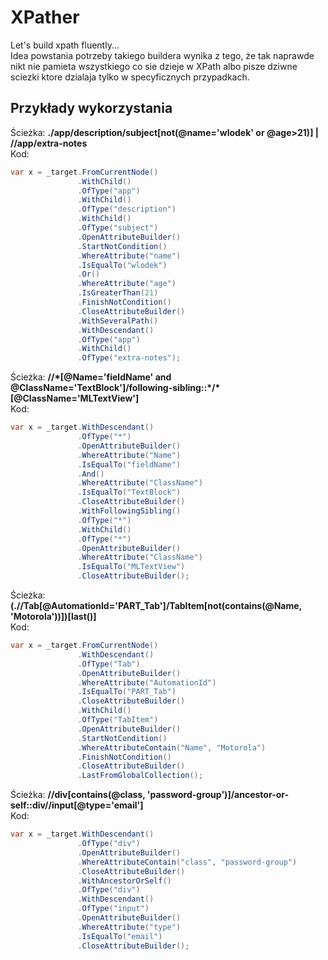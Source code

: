 # XPather
Let's build xpath fluently...  
Idea powstania potrzeby takiego buildera wynika z tego, że tak naprawde nikt nie pamieta wszystkiego co sie dzieje w XPath albo pisze dziwne sciezki ktore dzialaja tylko w specyficznych przypadkach.
## Przykłady wykorzystania
Ścieżka: **./app/description/subject[not(@name='wlodek' or @age>21)] | //app/extra-notes**  
Kod:   
```java
var x = _target.FromCurrentNode()
               .WithChild()
               .OfType("app")
               .WithChild()
               .OfType("description")
               .WithChild()
               .OfType("subject")
               .OpenAttributeBuilder()
               .StartNotCondition()
               .WhereAttribute("name")
               .IsEqualTo("wlodek")
               .Or()
               .WhereAttribute("age")
               .IsGreaterThan(21)
               .FinishNotCondition()
               .CloseAttributeBuilder()
               .WithSeveralPath()
               .WithDescendant()
               .OfType("app")
               .WithChild()
               .OfType("extra-notes");
```  

Ścieżka: **//\*[@Name='fieldName' and @ClassName='TextBlock']/following-sibling::*/\*[@ClassName='MLTextView']**  
Kod:   
```java
var x = _target.WithDescendant()
               .OfType("*")
               .OpenAttributeBuilder()
               .WhereAttribute("Name")
               .IsEqualTo("fieldName")
               .And()
               .WhereAttribute("ClassName")
               .IsEqualTo("TextBlock")
               .CloseAttributeBuilder()
               .WithFollowingSibling()
               .OfType("*")
               .WithChild()
               .OfType("*")
               .OpenAttributeBuilder()
               .WhereAttribute("ClassName")
               .IsEqualTo("MLTextView")
               .CloseAttributeBuilder();
```

Ścieżka: **(.//Tab[@AutomationId='PART_Tab']/TabItem[not(contains(@Name, 'Motorola'))])[last()]**  
Kod:
```java
var x = _target.FromCurrentNode()
               .WithDescendant()
               .OfType("Tab")
               .OpenAttributeBuilder()
               .WhereAttribute("AutomationId")
               .IsEqualTo("PART_Tab")
               .CloseAttributeBuilder()
               .WithChild()
               .OfType("TabItem")
               .OpenAttributeBuilder()
               .StartNotCondition()
               .WhereAttributeContain("Name", "Motorola")
               .FinishNotCondition()
               .CloseAttributeBuilder()
               .LastFromGlobalCollection();
```

Ścieżka: **//div[contains(@class, 'password-group')]/ancestor-or-self::div//input[@type='email']**  
Kod:  
```java
var x = _target.WithDescendant()
               .OfType("div")
               .OpenAttributeBuilder()
               .WhereAttributeContain("class", "password-group")
               .CloseAttributeBuilder()
               .WithAncestorOrSelf()
               .OfType("div")
               .WithDescendant()
               .OfType("input")
               .OpenAttributeBuilder()
               .WhereAttribute("type")
               .IsEqualTo("email")
               .CloseAttributeBuilder();
```

